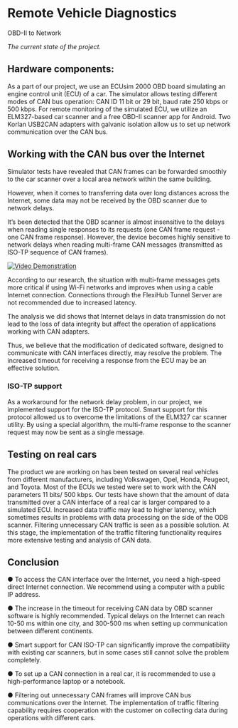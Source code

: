 # Remote Vehicle Diagnostics

OBD-II to Network 

*The current state of the project.*

## Hardware components:
As a part of our project, we use an ECUsim 2000 OBD board simulating an engine control unit
(ECU) of a car. The simulator allows testing different modes of CAN bus operation: CAN ID 11
bit or 29 bit, baud rate 250 kbps or 500 kbps.
For remote monitoring of the simulated ECU, we utilize an ELM327-based car scanner and a
free OBD-II scanner app for Android.
Two Korlan USB2CAN adapters with galvanic isolation allow us to set up network
communication over the CAN bus.

## Working with the CAN bus over the Internet
Simulator tests have revealed that CAN frames can be forwarded smoothly to the car scanner
over a local area network within the same building.

However, when it comes to transferring data over long distances across the Internet, some data
may not be received by the OBD scanner due to network delays.

It’s been detected that the OBD scanner is almost insensitive to the delays when reading single
responses to its requests (one CAN frame request - one CAN frame response). However, the
device becomes highly sensitive to network delays when reading multi-frame CAN messages
(transmitted as ISO-TP sequence of CAN frames).

[![Video Demonstration](https://i9.ytimg.com/vi/mgq-dW_Hslo/mq2.jpg?sqp=CPi1348G&rs=AOn4CLDHsBeAbyiKhj8TZFaXacmuZ-cFGw)](https://youtu.be/mgq-dW_Hslo)

According to our research, the situation with multi-frame messages gets more critical if using
Wi-Fi networks and improves when using a cable Internet connection.
Connections through the FlexiHub Tunnel Server are not recommended due to increased
latency.

The analysis we did shows that Internet delays in data transmission do not lead to the loss of
data integrity but affect the operation of applications working with CAN adapters.

Thus, we believe that the modification of dedicated software, designed to communicate with
CAN interfaces directly, may resolve the problem. The increased timeout for receiving a
response from the ECU may be an effective solution.

### ISO-TP support
As a workaround for the network delay problem, in our project, we implemented support for the
ISO-TP protocol. Smart support for this protocol allowed us to overcome the limitations of the
ELM327 car scanner utility. By using a special algorithm, the multi-frame response to the
scanner request may now be sent as a single message.

## Testing on real cars
The product we are working on has been tested on several real vehicles from different
manufacturers, including Volkswagen, Opel, Honda, Peugeot, and Toyota. Most of the ECUs we
tested were set to work with the CAN parameters 11 bits/ 500 kbps.
Our tests have shown that the amount of data transmitted over a CAN interface of a real car is
larger compared to a simulated ECU. Increased data traffic may lead to higher latency, which
sometimes results in problems with data processing on the side of the ODB scanner.
Filtering unnecessary CAN traffic is seen as a possible solution.
At this stage, the implementation of the traffic filtering functionality requires more extensive
testing and analysis of CAN data.


## Conclusion

● To access the CAN interface over the Internet, you need a high-speed direct Internet
connection. We recommend using a computer with a public IP address.

● The increase in the timeout for receiving CAN data by OBD scanner software is highly
recommended. Typical delays on the Internet can reach 10-50 ms within one city, and
300-500 ms when setting up communication between different continents.

● Smart support for CAN ISO-TP can significantly improve the compatibility with existing
car scanners, but in some cases still cannot solve the problem completely.

● To set up a CAN connection in a real car, it is recommended to use a high-performance
laptop or a notebook.

● Filtering out unnecessary CAN frames will improve CAN bus communications over the
Internet. The implementation of traffic filtering capability requires cooperation with the
customer on collecting data during operations with different cars.
